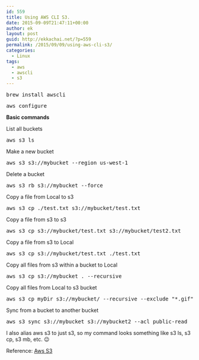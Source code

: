 ```yaml
---
id: 559
title: Using AWS CLI S3.
date: 2015-09-09T21:47:11+00:00
author: ek
layout: post
guid: http://ekkachai.net/?p=559
permalink: /2015/09/09/using-aws-cli-s3/
categories:
  - Linux
tags:
  - aws
  - awscli
  - s3
---
```

<pre>brew install awscli</pre>

<pre>aws configure</pre>

**Basic commands**

List all buckets

<pre>aws s3 ls</pre>

Make a new bucket

<pre>aws s3 s3://mybucket --region us-west-1</pre>

Delete a bucket 

<pre>aws s3 rb s3://mybucket --force</pre>

Copy a file from Local to s3

<pre>aws s3 cp ./test.txt s3://mybucket/test.txt</pre>

Copy a file from s3 to s3

<pre>aws s3 cp s3://mybucket/test.txt s3://mybucket/test2.txt</pre>

Copy a file from s3 to Local

<pre>aws s3 cp s3://mybucket/test.txt ./test.txt</pre>

Copy all files from s3 within a bucket to Local

<pre>aws s3 cp s3://mybucket . --recursive</pre>

Copy all files from Local to s3 bucket

<pre>aws s3 cp myDir s3://mybucket/ --recursive --exclude "*.gif" --acl public-read</pre>

Sync from a bucket to another bucket

<pre>aws s3 sync s3://mybucket s3://mybucket2 --acl public-read</pre>

I also alias aws s3 to just s3, so my command looks something like s3 ls, s3 cp, s3 mb, etc. 😉

Reference: <a href="http://docs.aws.amazon.com/cli/latest/reference/s3/index.html" target="_blank">Aws S3</a>